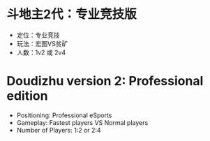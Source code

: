 # 斗地主2代：专业竞技版

* 定位：专业竞技
* 玩法：宏图VS贫矿
* 人数：1v2 或 2v4

# Doudizhu version 2: Professional edition

* Positioning: Professional eSports
* Gameplay: Fastest players VS Normal players
* Number of Players: 1:2 or 2:4
